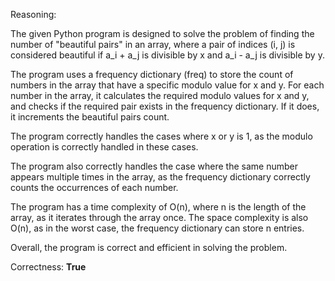 Reasoning:

The given Python program is designed to solve the problem of finding the number of "beautiful pairs" in an array, where a pair of indices (i, j) is considered beautiful if a_i + a_j is divisible by x and a_i - a_j is divisible by y.

The program uses a frequency dictionary (freq) to store the count of numbers in the array that have a specific modulo value for x and y. For each number in the array, it calculates the required modulo values for x and y, and checks if the required pair exists in the frequency dictionary. If it does, it increments the beautiful pairs count.

The program correctly handles the cases where x or y is 1, as the modulo operation is correctly handled in these cases.

The program also correctly handles the case where the same number appears multiple times in the array, as the frequency dictionary correctly counts the occurrences of each number.

The program has a time complexity of O(n), where n is the length of the array, as it iterates through the array once. The space complexity is also O(n), as in the worst case, the frequency dictionary can store n entries.

Overall, the program is correct and efficient in solving the problem.

Correctness: **True**